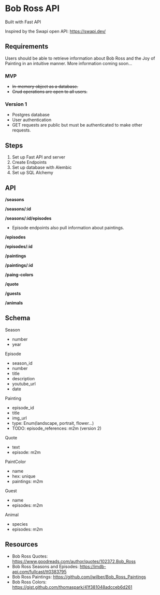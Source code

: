# Bob Ross API

Built with Fast API

Inspired by the Swapi open API: https://swapi.dev/

## Requirements

Users should be able to retrieve information about Bob Ross and the Joy of Painting in an intuitive manner. More information coming soon...

### MVP

- ~~In-memory object as a database.~~
- ~~Crud operations are open to all users.~~

### Version 1

- Postgres database
- User authentication
- GET requests are public but must be authenticated to make other requests.

## Steps

1. Set up Fast API and server
1. Create Endpoints
1. Set up database with Alembic
1. Set up SQL Alchemy

## API

**/seasons**

**/seasons/:id**

**/seasons/:id/episodes**

- Episode endpoints also pull information about paintings.

**/episodes**

**/episodes/:id**

**/paintings**

**/paintings/:id**

**/paing-colors**

**/quote**

**/guests**

**/animals**

## Schema

Season
- number
- year

Episode
- season_id
- number
- title
- description
- youtube_url
- date

Painting
- episode_id
- title
- img_url
- type: Enum(landscape, portrait, flower...)
- TODO: episode_references: m2m (version 2)

Quote
- text
- episode: m2m

PaintColor
- name
- hex: unique
- paintings: m2m

Guest
- name
- episodes: m2m

Animal
- species
- episodes: m2m

## Resources

- Bob Ross Quotes: https://www.goodreads.com/author/quotes/102372.Bob_Ross
- Bob Ross Seasons and Episodes: https://imdb-api.com/fullcast/tt0383795
- Bob Ross Paintings: https://github.com/jwilber/Bob_Ross_Paintings
- Bob Ross Colors: https://gist.github.com/thomaspark/41f381048adcceb6d261

